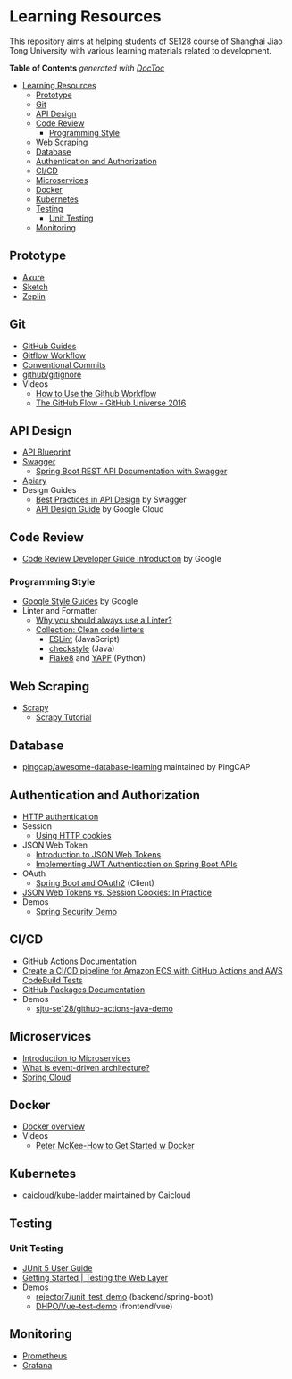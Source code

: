 # Learning Resources

This repository aims at helping students of SE128 course of Shanghai Jiao Tong University with various learning materials related to development.

<!-- START doctoc generated TOC please keep comment here to allow auto update -->
<!-- DON'T EDIT THIS SECTION, INSTEAD RE-RUN doctoc TO UPDATE -->
**Table of Contents**  *generated with [DocToc](https://github.com/thlorenz/doctoc)*

- [Learning Resources](#learning-resources)
  - [Prototype](#prototype)
  - [Git](#git)
  - [API Design](#api-design)
  - [Code Review](#code-review)
    - [Programming Style](#programming-style)
  - [Web Scraping](#web-scraping)
  - [Database](#database)
  - [Authentication and Authorization](#authentication-and-authorization)
  - [CI/CD](#cicd)
  - [Microservices](#microservices)
  - [Docker](#docker)
  - [Kubernetes](#kubernetes)
  - [Testing](#testing)
    - [Unit Testing](#unit-testing)
  - [Monitoring](#monitoring)

<!-- END doctoc generated TOC please keep comment here to allow auto update -->

## Prototype

- [Axure](https://www.axure.com/)
- [Sketch](https://www.sketch.com/)
- [Zeplin](https://zeplin.io/)

## Git

- [GitHub Guides](https://guides.github.com/)
- [Gitflow Workflow](https://www.atlassian.com/git/tutorials/comparing-workflows/gitflow-workflow)
- [Conventional Commits](https://www.conventionalcommits.org/en/v1.0.0/)
- [github/gitignore](https://github.com/github/gitignore)
- Videos
  - [How to Use the Github Workflow](https://www.youtube.com/watch?v=8UguQzmswC4)
  - [The GitHub Flow - GitHub Universe 2016](https://www.youtube.com/watch?v=juLIxo42A_s)

## API Design

- [API Blueprint](https://apiblueprint.org/)
- [Swagger](https://swagger.io/)
  - [Spring Boot REST API Documentation with Swagger](https://medium.com/@bhanuka.16/spring-boot-rest-api-documentation-with-swagger-cab4d865a15d)
- [Apiary](https://apiary.io/)
- Design Guides
  - [Best Practices in API Design](https://swagger.io/resources/articles/best-practices-in-api-design/) by Swagger
  - [API Design Guide](https://cloud.google.com/apis/design) by Google Cloud

## Code Review

- [Code Review Developer Guide Introduction](https://google.github.io/eng-practices/review/) by Google

### Programming Style

- [Google Style Guides](https://google.github.io/styleguide/) by Google
- Linter and Formatter
  - [Why you should always use a Linter?](https://medium.com/dailyjs/why-you-should-always-use-a-linter-and-or-pretty-formatter-bb5471115a76)
  - [Collection: Clean code linters](https://github.com/collections/clean-code-linters)
    - [ESLint](https://github.com/eslint/eslint) (JavaScript)
    - [checkstyle](https://github.com/checkstyle/checkstyle) (Java)
    - [Flake8](https://github.com/PyCQA/flake8) and [YAPF](https://github.com/google/yapf) (Python)

## Web Scraping

- [Scrapy](https://scrapy.org/)
  - [Scrapy Tutorial](https://docs.scrapy.org/en/latest/intro/tutorial.html)

## Database

- [pingcap/awesome-database-learning](https://github.com/pingcap/awesome-database-learning) maintained by PingCAP

## Authentication and Authorization

- [HTTP authentication](https://developer.mozilla.org/en-US/docs/Web/HTTP/Authentication)
- Session
  - [Using HTTP cookies](https://developer.mozilla.org/en-US/docs/Web/HTTP/Cookies)
- JSON Web Token
  - [Introduction to JSON Web Tokens](https://jwt.io/introduction/)
  - [Implementing JWT Authentication on Spring Boot APIs](https://auth0.com/blog/implementing-jwt-authentication-on-spring-boot/#User-Authentication-and-Authorization-on-Spring-Boot)
- OAuth
  - [Spring Boot and OAuth2](https://spring.io/guides/tutorials/spring-boot-oauth2/) (Client)
- [JSON Web Tokens vs. Session Cookies: In Practice](https://ponyfoo.com/articles/json-web-tokens-vs-session-cookies)
- Demos
  - [Spring Security Demo](https://github.com/zilinglius/wl)

## CI/CD

- [GitHub Actions Documentation](https://docs.github.com/en/actions)
- [Create a CI/CD pipeline for Amazon ECS with GitHub Actions and AWS CodeBuild Tests](https://aws.amazon.com/cn/blogs/containers/create-a-ci-cd-pipeline-for-amazon-ecs-with-github-actions-and-aws-codebuild-tests/)
- [GitHub Packages Documentation](https://docs.github.com/en/packages)
- Demos
  - [sjtu-se128/github-actions-java-demo](https://github.com/sjtu-se128/github-actions-java-demo)

## Microservices

- [Introduction to Microservices](https://www.nginx.com/blog/introduction-to-microservices/)
- [What is event-driven architecture?](https://www.redhat.com/en/topics/integration/what-is-event-driven-architecture)
- [Spring Cloud](https://spring.io/projects/spring-cloud)

## Docker
 
- [Docker overview](https://docs.docker.com/get-started/overview/)
- Videos
  - [Peter McKee-How to Get Started w Docker](https://www.youtube.com/watch?v=iqqDU2crIEQ)
 
## Kubernetes

- [caicloud/kube-ladder](https://github.com/caicloud/kube-ladder) maintained by Caicloud

## Testing

### Unit Testing

- [JUnit 5 User Guide](https://junit.org/junit5/docs/current/user-guide/)
- [Getting Started | Testing the Web Layer](https://spring.io/guides/gs/testing-web/)
- Demos
  - [rejector7/unit_test_demo](https://github.com/rejector7/unit_test_demo) (backend/spring-boot)
  - [DHPO/Vue-test-demo](https://github.com/DHPO/Vue-test-demo) (frontend/vue)

## Monitoring

- [Prometheus](https://prometheus.io/docs/introduction/overview/)
- [Grafana](https://grafana.com/docs/grafana/latest/)
